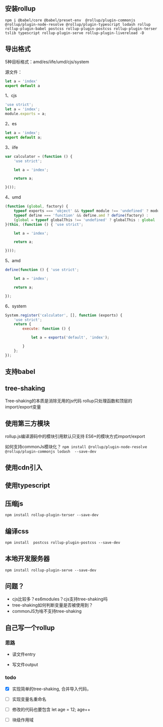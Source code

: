 ## 安装rollup
```
npm i @babel/core @babel/preset-env  @rollup/plugin-commonjs @rollup/plugin-node-resolve @rollup/plugin-typescript lodash rollup rollup-plugin-babel postcss rollup-plugin-postcss rollup-plugin-terser tslib typescript rollup-plugin-serve rollup-plugin-livereload -D
```
## 导出格式
5种目标格式：amd/es/iife/umd/cjs/system

源文件：
```js
let a = 'index'
export default a
```

1、cjs
```js
'use strict';
let a = 'index';
module.exports = a;
```

2、es
```js
let a = 'index';
export default a;
```

3、iife 
```js
var calculator = (function () {
	'use strict';

	let a = 'index';

	return a;

}());
```

4、umd
```js
(function (global, factory) {
	typeof exports === 'object' && typeof module !== 'undefined' ? module.exports = factory() :
	typeof define === 'function' && define.amd ? define(factory) :
	(global = typeof globalThis !== 'undefined' ? globalThis : global || self, global.calculator = factory());
}(this, (function () { 'use strict';

	let a = 'index';

	return a;

})));
```

5、amd
```js
define(function () { 'use strict';

	let a = 'index';

	return a;

});
```

6、system
```js
System.register('calculator', [], function (exports) {
	'use strict';
	return {
		execute: function () {

			let a = exports('default', 'index');

		}
	};
});

```

## 支持babel

## tree-shaking
Tree-shaking的本质是消除无用的js代码
rollup只处理函数和顶层的import/export变量

## 使用第三方模块
rollup.js编译源码中的模块引用默认只支持 ES6+的模块方式import/export

如何支持commonJs模块化？
`npm install @rollup/plugin-node-resolve @rollup/plugin-commonjs lodash  --save-dev`

## 使用cdn引入

## 使用typescript

## 压缩js
`npm install rollup-plugin-terser --save-dev`
## 编译css
`npm install  postcss rollup-plugin-postcss --save-dev`

## 本地开发服务器
`npm install rollup-plugin-serve --save-dev`
## 问题？
- cjs比较多？es6modules？cjs支持tree-shaking吗
- tree-shaking如何判断变量是否被使用到？
- commonJS为啥不支持tree-shaking

## 自己写一个rollup
### 思路
- 读文件entry

- 写文件output

### todo
-[x] 实现简单的tree-shaking, 合并导入代码，
-[ ] 实现变量名重命名
-[ ] 修改的代码也要包含 let age = 12; age++
-[ ] 块级作用域


